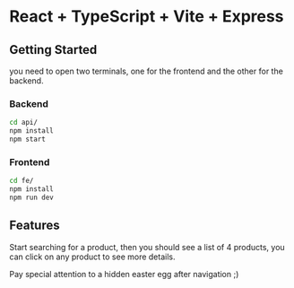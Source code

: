 # React + TypeScript + Vite + Express

## Getting Started
you need to open two terminals, one for the frontend and the other for the backend.

### Backend
```bash
cd api/
npm install
npm start
```

### Frontend
```bash
cd fe/
npm install
npm run dev
```

## Features
Start searching for a product, then you should see a list of 4 products, you can click on any product to see more details.

Pay special attention to a hidden easter egg after navigation ;)

